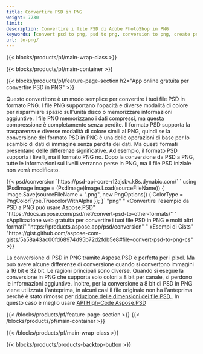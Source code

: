 ```yaml
---
title: Convertire PSD in PNG
weight: 7730
limit: 
description: Convertire i file PSD di Adobe PhotoShop in PNG
keywords: [convert psd to png, psd to png, conversion to png, create png from psd, print psd as png]
url: to-png/
---
```


{{< blocks/products/pf/main-wrap-class >}}

{{< blocks/products/pf/main-container >}}

{{< blocks/products/pf/feature-page-section h2="App online gratuita per convertire PSD in PNG" >}}
<p>Questo convertitore è un modo semplice per convertire i tuoi file PSD in formato PNG. I file PNG supportano l'opacità e diverse modalità di colore per risparmiare spazio sull'unità disco o memorizzare informazioni aggiuntive. I file PNG memorizzano i dati compressi, ma questa compressione è completamente senza perdite. Il formato PSD supporta la trasparenza e diverse modalità di colore simili al PNG, quindi se la conversione del formato PSD in PNG è una delle operazioni di base per lo scambio di dati di immagine senza perdita dei dati. Ma questi formati presentano delle differenze significative. Ad esempio, il formato PSD supporta i livelli, ma il formato PNG no. Dopo la conversione da PSD a PNG, tutte le informazioni sui livelli verranno perse in PNG, ma il file PSD iniziale non verrà modificato.</p>
{{< psd/conversion `https://psd-api-core-rl2ajsbv.k8s.dynabic.com/` 
`    using (PsdImage image = (PsdImage)Image.Load(sourceFileName))
    {
        image.Save(sourceFileName + ".png",  new PngOptions() {  ColorType = PngColorType.TruecolorWithAlpha });
    }` 
	"png" "
«Convertire l'esempio da PSD a PNG può usare Aspose.PSD"  "https://docs.aspose.com/psd/net/convert-psd-to-other-formats/" "
«Applicazione web gratuita per convertire i tuoi file PSD in PNG e molti altri formati" "https://products.aspose.app/psd/conversion" "
«Esempi di Gists" "https://gist.github.com/aspose-com-gists/5a58a43ac00fd68974d95b72d2fdb5e8#file-convert-psd-to-png-cs" >}}
<p>La conversione di PSD in PNG tramite Aspose.PSD è perfetta per i pixel. Ma può avere alcune differenze di conversione quando si convertono immagini a 16 bit e 32 bit. Le ragioni principali sono diverse. Quando si esegue la conversione in PNG che supporta solo colori a 8 bit per canale, si perdono le informazioni aggiuntive. Inoltre, per la conversione a 8 bit di PSD in PNG viene utilizzata l'anteprima, in alcuni casi il file originale non ha l'anteprima perché è stato rimosso per <a href="/psd/reduce-size">riduzione delle dimensioni dei file PSD.</a>. In questo caso è meglio usare <a href="/psd">API High-Code Aspose.PSD</a></p>
{{< /blocks/products/pf/feature-page-section >}}
{{< /blocks/products/pf/main-container >}}


{{< /blocks/products/pf/main-wrap-class >}}

{{< blocks/products/products-backtop-button >}}

